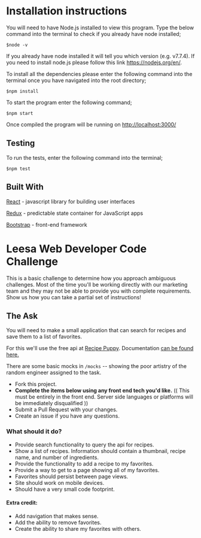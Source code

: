 # Installation instructions

You will need to have Node.js installed to view this program.  Type the below command into the terminal to check if you already have node installed;
```
$node -v
```
If you already have node installed it will tell you which version (e.g. v7.7.4).  If you need to install node.js please follow this link <https://nodejs.org/en/>.

To install all the dependencies please enter the following command into the terminal once you have navigated into the root directory; 
```
$npm install
```

To start the program enter the following command;
```
$npm start
```

Once compiled the program will be running on <http://localhost:3000/>

## Testing
To run the tests, enter the following command into the terminal;
```
$npm test
```

## Built With
[React](https://facebook.github.io/react/) - javascript library for building user interfaces

[Redux](http://redux.js.org/) - predictable state container for JavaScript apps

[Bootstrap](http://getbootstrap.com/css/) - front-end framework

# Leesa Web Developer Code Challenge


This is a basic challenge to determine how you approach ambiguous challenges. Most of the time you'll be working directly with our marketing team and they may not be able to provide you with complete requirements.  Show us how you can take a partial set of instructions!

## The Ask

You will need to make a small application that can search for recipes and save them to a list of favorites.

For this we'll use the free api at [Recipe Puppy](http://www.recipepuppy.com/). Documentation [can be found here.](http://www.recipepuppy.com/about/api/)

There are some basic mocks in `/mocks` -- showing the poor artistry of the random engineer assigned to the task.

 - Fork this project.
 - **Complete the items below using any front end tech you'd like.** (( This must be entirely in the front end. Server side languages or platforms will be immediately disqualified ))
 - Submit a Pull Request with your changes.
 - Create an issue if you have any questions.
 

### What should it do?
 - Provide search functionality to query the api for recipes.
 - Show a list of recipes. Information should contain a thumbnail, recipe name, and number of ingredients.
 - Provide the functionality to add a recipe to my favorites.
 - Provide a way to get to a page showing all of my favorites.
 - Favorites should persist between page views.
 - Site should work on mobile devices.
 - Should have a very small code footprint.


#### Extra credit:
 - Add navigation that makes sense.
 - Add the ability to remove favorites.
 - Create the ability to share my favorites with others.
